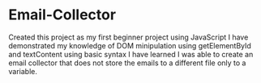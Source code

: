 # Email-Collector

Created this project as my first beginner project using JavaScript I have demonstrated my knowledge of DOM minipulation using getElementById and textContent using basic syntax I have learned I was able to create an email collector that does not store the emails to a different file only to a variable.
